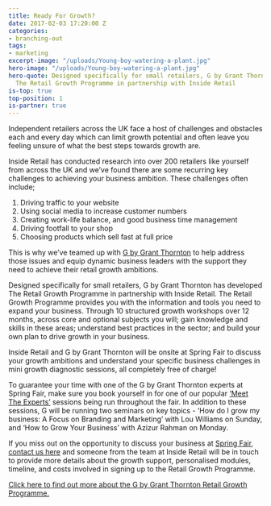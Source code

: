 ```yaml
---
title: Ready For Growth?
date: 2017-02-03 17:20:00 Z
categories:
- branching-out
tags:
- marketing
excerpt-image: "/uploads/Young-boy-watering-a-plant.jpg"
hero-image: "/uploads/Young-boy-watering-a-plant.jpg"
hero-quote: Designed specifically for small retailers, G by Grant Thornton has developed
  The Retail Growth Programme in partnership with Inside Retail
is-top: true
top-position: 1
is-partner: true
---
```


Independent retailers across the UK face a host of challenges and obstacles each and every day which can limit growth potential and often leave you feeling unsure of what the best steps towards growth are.

Inside Retail has conducted research into over 200 retailers like yourself from across the UK and we’ve found there are some recurring key challenges to achieving your business ambition.  These challenges often include;

1. Driving traffic to your website
2. Using social media to increase customer numbers 
3. Creating work-life balance, and good business time management
4. Driving footfall to your shop
5. Choosing products which sell fast at full price

This is why we’ve teamed up with [G by Grant Thornton](http://g.grantthornton.co.uk/about-us/) to help address those issues and equip dynamic business leaders with the support they need to achieve their retail growth ambitions.

Designed specifically for small retailers, G by Grant Thornton has developed The Retail Growth Programme in partnership with Inside Retail. The Retail Growth Programme provides you with the information and tools you need to expand your business. Through 10 structured growth workshops over 12 months, across core and optional subjects you will; gain knowledge and skills in these areas; understand best practices in the sector; and build your own plan to drive growth in your business.

Inside Retail and G by Grant Thornton will be onsite at Spring Fair to discuss your growth ambitions and understand your specific business challenges in mini growth diagnostic sessions, all completely free of charge!

To guarantee your time with one of the G by Grant Thornton experts at Spring Fair, make sure you book yourself in for one of our popular [‘Meet The Experts’](http://www.springfair.com/Content/Meet-The-Experts-Bookings) sessions being run throughout the fair. In addition to these sessions, G will be running two seminars on key topics - ‘How do I grow my business:  A Focus on Branding and Marketing’ with Lou Williams on Sunday, and ‘How to Grow Your Business’ with Azizur Rahman on Monday.

If you miss out on the opportunity to discuss your business at [Spring Fair](http://www.springfair.com/), [contact us here](http://lp.events.ascential.com/IR-Client-Forms_Grant-Thornton-Page.html) and someone from the team at Inside Retail will be in touch to provide more details about the growth support, personalised modules, timeline, and costs involved in signing up to the Retail Growth Programme.

[Click here to find out more about the G by Grant Thornton Retail Growth Programme.](http://lp.events.ascential.com/IR-Client-Forms_Grant-Thornton-Page.html)


